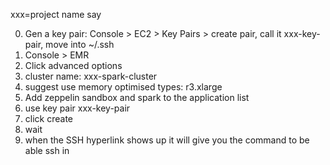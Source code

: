 xxx=project name say

0. Gen a key pair: Console > EC2 > Key Pairs > create pair, call it xxx-key-pair, move into ~/.ssh
1. Console > EMR
2. Click advanced options
3. cluster name: xxx-spark-cluster
4. suggest use memory optimised types: r3.xlarge
5. Add zeppelin sandbox and spark to the application list
6. use key pair xxx-key-pair
7. click create
8. wait
9. when the SSH hyperlink shows up it will give you the command to be able ssh in
